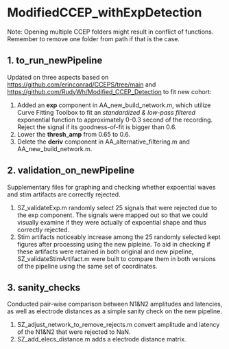 # ModifiedCCEP_withExpDetection
Note: Opening multiple CCEP folders might result in conflict of functions. Remember to remove one folder from path if that is the case.

## 1. to_run_newPipeline
Updated on three aspects based on https://github.com/erinconrad/CCEPS/tree/main and https://github.com/RudyWh/Modified_CCEP_Detection to fit new cohort:
1. Added an **exp** component in AA_new_build_network.m, which utilize Curve Fitting Toolbox to fit an *standardized & low-pass filtered* exponential function to approximately 0-0.3 second of the recording. Reject the signal if its goodness-of-fit is bigger than 0.6. 
2. Lower the **thresh_amp** from 0.65 to 0.6.
3. Delete the **deriv** component in AA_alternative_filtering.m and AA_new_build_network.m.

## 2. validation_on_newPipeline
Supplementary files for graphing and checking whether expoential waves and stim artifacts are correctly rejected. 
1. SZ_validateExp.m randomly select 25 signals that were rejected due to the exp component. The signals were mapped out so that we could visually examine if they were actually of expoential shape and thus correctly rejected. 
2. Stim artifacts noticeably increase among the 25 randomly selected kept figures after processing using the new pipleine. To aid in checking if these artifacts were retained in both original and new pipeline, SZ_validateStimArtifact.m were built to compare them in both versions of the pipeline using the same set of coordinates. 

## 3. sanity_checks
Conducted pair-wise comparison between N1&N2 amplitudes and latencies, as well as electrode distances as a simple sanity check on the new pipeline. 
1. SZ_adjust_network_to_remove_rejects.m convert amplitude and latency of the N1&N2 that were rejected to NaN.
2. SZ_add_elecs_distance.m adds a electrode distance matrix. 
